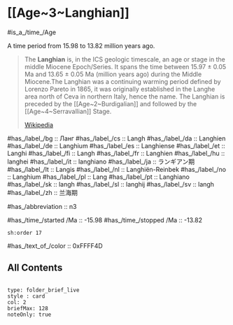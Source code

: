 # [[Age~3~Langhian]] 

#is_a_/time_/Age 

A time period from 15.98 to 13.82 million years ago. 

> The **Langhian** is, in the ICS geologic timescale, an age or stage in the middle Miocene Epoch/Series. It spans the time between 15.97 ± 0.05 Ma and 13.65 ± 0.05 Ma (million years ago) during the Middle Miocene.The Langhian was a continuing warming period  defined by Lorenzo Pareto in 1865, it was originally established in the Langhe area north of Ceva in northern Italy, hence the name. The Langhian is preceded by the [[Age~2~Burdigalian]] and followed by the [[Age~4~Serravallian]] Stage.
>
> [Wikipedia](https://en.wikipedia.org/wiki/Langhian)

#has_/label_/bg  :: Ланг
#has_/label_/cs  :: Langh
#has_/label_/da  :: Langhien
#has_/label_/de  :: Langhium
#has_/label_/es  :: Langhiense
#has_/label_/et  :: Langhi
#has_/label_/fi  :: Langh
#has_/label_/fr  :: Langhien
#has_/label_/hu  :: langhei
#has_/label_/it  :: langhiano
#has_/label_/ja  :: ランギアン期
#has_/label_/lt  :: Langis
#has_/label_/nl  :: Langhiën-Reinbek
#has_/label_/no  :: Langhium
#has_/label_/pl  :: Lang
#has_/label_/pt  :: Langhiano
#has_/label_/sk  :: langh
#has_/label_/sl  :: langhij
#has_/label_/sv  :: langh
#has_/label_/zh  :: 兰海期

#has_/abbreviation :: n3

#has_/time_/started /Ma :: -15.98
#has_/time_/stopped /Ma :: -13.82

    sh:order 17 

#has_/text_of_/color :: 0xFFFF4D

## All Contents

```folderv
```

```ccard
type: folder_brief_live
style : card
col: 2
briefMax: 128
noteOnly: true
```


